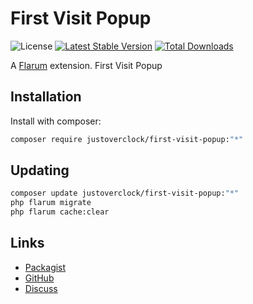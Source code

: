 # First Visit Popup

![License](https://img.shields.io/badge/license-MIT-blue.svg) [![Latest Stable Version](https://img.shields.io/packagist/v/justoverclock/first-visit-popup.svg)](https://packagist.org/packages/justoverclock/first-visit-popup) [![Total Downloads](https://img.shields.io/packagist/dt/justoverclock/first-visit-popup.svg)](https://packagist.org/packages/justoverclock/first-visit-popup)

A [Flarum](http://flarum.org) extension. First Visit Popup

## Installation

Install with composer:

```sh
composer require justoverclock/first-visit-popup:"*"
```

## Updating

```sh
composer update justoverclock/first-visit-popup:"*"
php flarum migrate
php flarum cache:clear
```

## Links

- [Packagist](https://packagist.org/packages/justoverclock/first-visit-popup)
- [GitHub](https://github.com/justoverclock/first-visit-popup)
- [Discuss](https://discuss.flarum.org/d/PUT_DISCUSS_SLUG_HERE)
